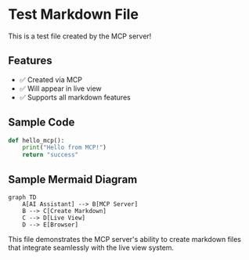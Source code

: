 # Test Markdown File

This is a test file created by the MCP server!

## Features
- ✅ Created via MCP
- ✅ Will appear in live view
- ✅ Supports all markdown features

## Sample Code

```python
def hello_mcp():
    print("Hello from MCP!")
    return "success"
```

## Sample Mermaid Diagram

```mermaid
graph TD
    A[AI Assistant] --> B[MCP Server]
    B --> C[Create Markdown]
    C --> D[Live View]
    D --> E[Browser]
```

This file demonstrates the MCP server's ability to create markdown files that integrate seamlessly with the live view system.
